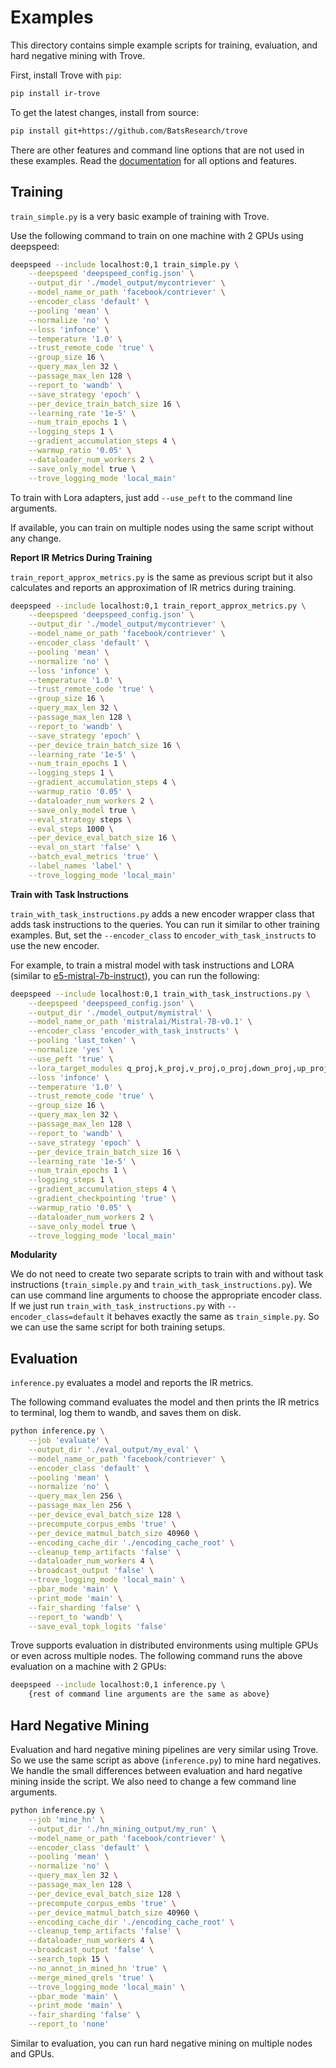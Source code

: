 # Examples

This directory contains simple example scripts for training, evaluation, and hard negative mining with Trove.

First, install Trove with `pip`:

```bash
pip install ir-trove
```

To get the latest changes, install from source:

```bash
pip install git+https://github.com/BatsResearch/trove
```

There are other features and command line options that are not used in these examples.
Read the [documentation](https://batsresearch.github.io/trove/) for all options and features.

## Training

`train_simple.py` is a very basic example of training with Trove.

Use the following command to train on one machine with 2 GPUs using deepspeed:

```bash
deepspeed --include localhost:0,1 train_simple.py \
    --deepspeed 'deepspeed_config.json' \
    --output_dir './model_output/mycontriever' \
    --model_name_or_path 'facebook/contriever' \
    --encoder_class 'default' \
    --pooling 'mean' \
    --normalize 'no' \
    --loss 'infonce' \
    --temperature '1.0' \
    --trust_remote_code 'true' \
    --group_size 16 \
    --query_max_len 32 \
    --passage_max_len 128 \
    --report_to 'wandb' \
    --save_strategy 'epoch' \
    --per_device_train_batch_size 16 \
    --learning_rate '1e-5' \
    --num_train_epochs 1 \
    --logging_steps 1 \
    --gradient_accumulation_steps 4 \
    --warmup_ratio '0.05' \
    --dataloader_num_workers 2 \
    --save_only_model true \
    --trove_logging_mode 'local_main'
```

To train with Lora adapters, just add `--use_peft` to the command line arguments.

If available, you can train on multiple nodes using the same script without any change.

**Report IR Metrics During Training**

`train_report_approx_metrics.py` is the same as previous script but it also calculates and reports an approximation of IR metrics during training.

```bash
deepspeed --include localhost:0,1 train_report_approx_metrics.py \
    --deepspeed 'deepspeed_config.json' \
    --output_dir './model_output/mycontriever' \
    --model_name_or_path 'facebook/contriever' \
    --encoder_class 'default' \
    --pooling 'mean' \
    --normalize 'no' \
    --loss 'infonce' \
    --temperature '1.0' \
    --trust_remote_code 'true' \
    --group_size 16 \
    --query_max_len 32 \
    --passage_max_len 128 \
    --report_to 'wandb' \
    --save_strategy 'epoch' \
    --per_device_train_batch_size 16 \
    --learning_rate '1e-5' \
    --num_train_epochs 1 \
    --logging_steps 1 \
    --gradient_accumulation_steps 4 \
    --warmup_ratio '0.05' \
    --dataloader_num_workers 2 \
    --save_only_model true \
    --eval_strategy steps \
    --eval_steps 1000 \
    --per_device_eval_batch_size 16 \
    --eval_on_start 'false' \
    --batch_eval_metrics 'true' \
    --label_names 'label' \
    --trove_logging_mode 'local_main'
```

**Train with Task Instructions**

`train_with_task_instructions.py` adds a new encoder wrapper class that adds task instructions to the queries.
You can run it similar to other training examples. But, set the `--encoder_class` to `encoder_with_task_instructs` to use the new encoder.

For example, to train a mistral model with task instructions and LORA (similar to [e5-mistral-7b-instruct](https://arxiv.org/pdf/2401.00368)), you can run the following:

```bash
deepspeed --include localhost:0,1 train_with_task_instructions.py \
    --deepspeed 'deepspeed_config.json' \
    --output_dir './model_output/mymistral' \
    --model_name_or_path 'mistralai/Mistral-7B-v0.1' \
    --encoder_class 'encoder_with_task_instructs' \
    --pooling 'last_token' \
    --normalize 'yes' \
    --use_peft 'true' \
    --lora_target_modules q_proj,k_proj,v_proj,o_proj,down_proj,up_proj,gate_proj \
    --loss 'infonce' \
    --temperature '1.0' \
    --trust_remote_code 'true' \
    --group_size 16 \
    --query_max_len 32 \
    --passage_max_len 128 \
    --report_to 'wandb' \
    --save_strategy 'epoch' \
    --per_device_train_batch_size 16 \
    --learning_rate '1e-5' \
    --num_train_epochs 1 \
    --logging_steps 1 \
    --gradient_accumulation_steps 4 \
    --gradient_checkpointing 'true' \
    --warmup_ratio '0.05' \
    --dataloader_num_workers 2 \
    --save_only_model true \
    --trove_logging_mode 'local_main'
```

**Modularity**

We do not need to create two separate scripts to train with and without task instructions (`train_simple.py` and `train_with_task_instructions.py`).
We can use command line arguments to choose the appropriate encoder class.
If we just run `train_with_task_instructions.py` with `--encoder_class=default` it behaves exactly the same as `train_simple.py`. So we can use the same script for both training setups.

## Evaluation

`inference.py` evaluates a model and reports the IR metrics.

The following command evaluates the model and then prints the IR metrics to terminal, log them to wandb, and saves them on disk.

```bash
python inference.py \
    --job 'evaluate' \
    --output_dir './eval_output/my_eval' \
    --model_name_or_path 'facebook/contriever' \
    --encoder_class 'default' \
    --pooling 'mean' \
    --normalize 'no' \
    --query_max_len 256 \
    --passage_max_len 256 \
    --per_device_eval_batch_size 128 \
    --precompute_corpus_embs 'true' \
    --per_device_matmul_batch_size 40960 \
    --encoding_cache_dir './encoding_cache_root' \
    --cleanup_temp_artifacts 'false' \
    --dataloader_num_workers 4 \
    --broadcast_output 'false' \
    --trove_logging_mode 'local_main' \
    --pbar_mode 'main' \
    --print_mode 'main' \
    --fair_sharding 'false' \
    --report_to 'wandb' \
    --save_eval_topk_logits 'false'
```

Trove supports evaluation in distributed environments using multiple GPUs or even across multiple nodes.
The following command runs the above evaluation on a machine with 2 GPUs:

```bash
deepspeed --include localhost:0,1 inference.py \
    {rest of command line arguments are the same as above}
```

## Hard Negative Mining

Evaluation and hard negative mining pipelines are very similar using Trove.
So we use the same script as above (`inference.py`) to mine hard negatives.
We handle the small differences between evaluation and hard negative mining inside the script.
We also need to change a few command line arguments.

```bash
python inference.py \
    --job 'mine_hn' \
    --output_dir './hn_mining_output/my_run' \
    --model_name_or_path 'facebook/contriever' \
    --encoder_class 'default' \
    --pooling 'mean' \
    --normalize 'no' \
    --query_max_len 32 \
    --passage_max_len 128 \
    --per_device_eval_batch_size 128 \
    --precompute_corpus_embs 'true' \
    --per_device_matmul_batch_size 40960 \
    --encoding_cache_dir './encoding_cache_root' \
    --cleanup_temp_artifacts 'false' \
    --dataloader_num_workers 4 \
    --broadcast_output 'false' \
    --search_topk 15 \
    --no_annot_in_mined_hn 'true' \
    --merge_mined_qrels 'true' \
    --trove_logging_mode 'local_main' \
    --pbar_mode 'main' \
    --print_mode 'main' \
    --fair_sharding 'false' \
    --report_to 'none'
```

Similar to evaluation, you can run hard negative mining on multiple nodes and GPUs.
